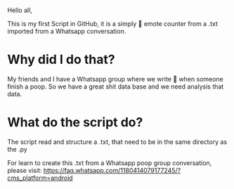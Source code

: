 Hello all,

This is my first Script in GitHub, it is a simply 💩 emote counter from a .txt imported from a Whatsapp conversation.




# Why did I do that?

My friends and I have a Whatsapp group where we write 💩 when someone finish a poop. So we have a great shit data base and we need analysis that data.

# What do the script do?


The script read and structure a .txt, that need to be in the same directory as the .py

For learn to create this .txt from a Whatsapp poop group conversation, please visit:
https://faq.whatsapp.com/1180414079177245/?cms_platform=android


